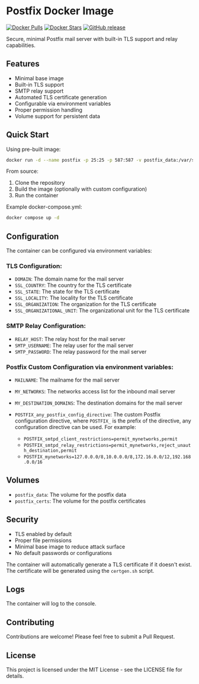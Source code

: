 # Postfix Docker Image

[![Docker Pulls](https://img.shields.io/docker/pulls/01it/postfix.svg)](https://hub.docker.com/r/01it/postfix)
[![Docker Stars](https://img.shields.io/docker/stars/01it/postfix.svg)](https://hub.docker.com/r/01it/postfix)
[![GitHub release](https://img.shields.io/github/release/01it/docker-postfix.svg)](https://github.com/01it/docker-postfix/releases)

Secure, minimal Postfix mail server with built-in TLS support and relay capabilities.

## Features

- Minimal base image
- Built-in TLS support
- SMTP relay support
- Automated TLS certificate generation
- Configurable via environment variables
- Proper permission handling
- Volume support for persistent data

## Quick Start

Using pre-built image:

```bash
docker run -d --name postfix -p 25:25 -p 587:587 -v postfix_data:/var/spool/postfix 01it/postfix:latest
```

From source:

1. Clone the repository
2. Build the image (optionally with custom configuration)
3. Run the container

Example docker-compose.yml:
```bash 
docker compose up -d
```

## Configuration

The container can be configured via environment variables:

### TLS Configuration:

- `DOMAIN`: The domain name for the mail server
- `SSL_COUNTRY`: The country for the TLS certificate
- `SSL_STATE`: The state for the TLS certificate
- `SSL_LOCALITY`: The locality for the TLS certificate
- `SSL_ORGANIZATION`: The organization for the TLS certificate
- `SSL_ORGANIZATIONAL_UNIT`: The organizational unit for the TLS certificate

### SMTP Relay Configuration:

- `RELAY_HOST`: The relay host for the mail server
- `SMTP_USERNAME`: The relay user for the mail server
- `SMTP_PASSWORD`: The relay password for the mail server

### Postfix Custom Configuration via environment variables:

- `MAILNAME`: The mailname for the mail server
- `MY_NETWORKS`: The networks access list for the inbound mail server
- `MY_DESTINATION_DOMAINS`: The destination domains for the mail server

- `POSTFIX_any_postfix_config_directive`: The custom Postfix configuration directive, where `POSTFIX_` is the prefix of the directive, any configuration directive can be used.
   For example: 
   - `POSTFIX_smtpd_client_restrictions=permit_mynetworks,permit`
   - `POSTFIX_smtpd_relay_restrictions=permit_mynetworks,reject_unauth_destination,permit`
   - `POSTFIX_mynetworks=127.0.0.0/8,10.0.0.0/8,172.16.0.0/12,192.168.0.0/16`


## Volumes

- `postfix_data`: The volume for the postfix data
- `postfix_certs`: The volume for the postfix certificates

## Security

- TLS enabled by default
- Proper file permissions
- Minimal base image to reduce attack surface
- No default passwords or configurations

The container will automatically generate a TLS certificate if it doesn't exist. The certificate will be generated using the `certgen.sh` script.

## Logs

The container will log to the console.

## Contributing

Contributions are welcome! Please feel free to submit a Pull Request.

## License

This project is licensed under the MIT License - see the LICENSE file for details.

